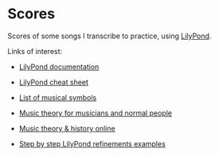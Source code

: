 # Scores

Scores of some songs I transcribe to practice, using [LilyPond](http://www.lilypond.org/).

Links of interest:

* [LilyPond documentation](http://lilypond.org/manuals.html)

* [LilyPond cheat sheet](http://lilypond.org/doc/v2.16/Documentation/notation/cheat-sheet)

* [List of musical symbols](http://en.wikipedia.org/wiki/List_of_musical_symbols)

* [Music theory for musicians and normal people](http://academic.udayton.edu/tobyrush/theorypages/)

* [Music theory & history online](http://www.dolmetsch.com/theoryintro.htm)

* [Step by step LilyPond refinements examples](https://github.com/janek-warchol/eja-mater-demonstration)
